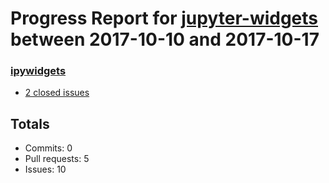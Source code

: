 # Progress Report for [jupyter-widgets](https://github.com/jupyter-widgets) between 2017-10-10 and 2017-10-17

### [ipywidgets](https://github.com/jupyter-widgets/ipywidgets)
-  [2 closed issues](https://github.com/jupyter-widgets/ipywidgets/issues?utf8=%E2%9C%93&q=is%3Aissue%20closed%3A2017-10-10..2017-10-17)

## Totals
- Commits: 0
- Pull requests: 5
- Issues: 10
